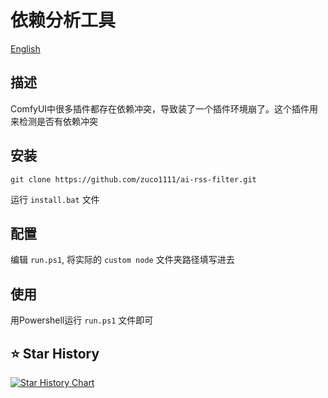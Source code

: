 # 依赖分析工具
[English](https://github.com/zuco1111/Dependency_Resolver/blob/main/README.md)

## 描述
ComfyUI中很多插件都存在依赖冲突，导致装了一个插件环境崩了。这个插件用来检测是否有依赖冲突

## 安装
```
git clone https://github.com/zuco1111/ai-rss-filter.git
```
运行 `install.bat` 文件

## 配置
编辑 `run.ps1`, 将实际的 `custom node` 文件夹路径填写进去

## 使用
用Powershell运行 `run.ps1` 文件即可

## ⭐ Star History
[![Star History Chart](https://api.star-history.com/svg?repos=zuco1111/Dependency_Resolver&type=Date)](https://star-history.com/#zuco1111/Dependency_Resolver&Date)
